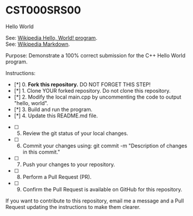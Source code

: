 # CST000SRS00
Hello World

See: [Wikipedia Hello, World! program](https://en.wikipedia.org/wiki/%22Hello,_World!%22_program).  
See: [Wikipedia Markdown](https://en.wikipedia.org/wiki/Markdown).  

Purpose: Demonstrate a 100% correct submission for the C++ Hello World program.  

Instructions:  

- [*] 0. **Fork this repository.**  DO NOT FORGET THIS STEP!  
- [*] 1. Clone YOUR forked repository. Do not clone this repository.  
- [*] 2. Modify the local main.cpp by uncommenting the code to output "hello, world".  
- [*] 3. Build and run the program.  
- [*] 4. Update this README.md file.  
- [ ] 5. Review the git status of your local changes.  
- [ ] 6. Commit your changes using: git commit -m "Description of changes in this commit."  
- [ ] 7. Push your changes to your repository.  
- [ ] 8. Perform a Pull Request (PR).  
- [ ] 9. Confirm the Pull Request is available on GitHub for this repository.  

If you want to contribute to this repository, email me a message and a Pull Request updating the instructions to make them clearer.  

###
